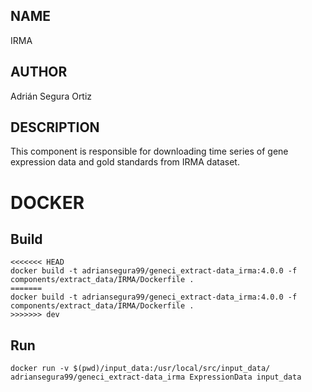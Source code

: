 ## NAME

IRMA

## AUTHOR

Adrián Segura Ortiz

## DESCRIPTION

This component is responsible for downloading time series of gene expression data and gold standards from IRMA dataset.

# DOCKER

## Build

```
<<<<<<< HEAD
docker build -t adriansegura99/geneci_extract-data_irma:4.0.0 -f components/extract_data/IRMA/Dockerfile .
=======
docker build -t adriansegura99/geneci_extract-data_irma:4.0.0 -f components/extract_data/IRMA/Dockerfile .
>>>>>>> dev
```

## Run

```
docker run -v $(pwd)/input_data:/usr/local/src/input_data/ adriansegura99/geneci_extract-data_irma ExpressionData input_data
```
